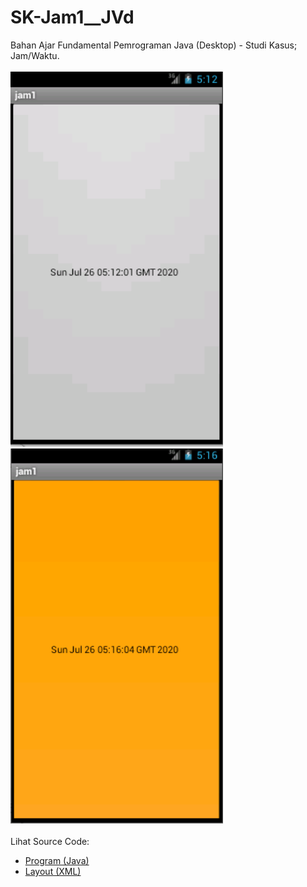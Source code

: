 # SK-Jam1__JVd
Bahan Ajar Fundamental Pemrograman Java (Desktop) - Studi Kasus; Jam/Waktu.<br><br>
<img src="https://github.com/RizkyKhapidsyah/SK-Jam1__JVd/blob/master/rslt/001.PNG" height=600px width=340px>
<img src="https://github.com/RizkyKhapidsyah/SK-Jam1__JVd/blob/master/rslt/002.png" height=600px width=340px><br><br>
Lihat Source Code:<br>
- <a href="https://github.com/RizkyKhapidsyah/SK-Jam1__JVd/blob/master/src/com/rk/jam/jam1.java">Program (Java)</a><br>
- <a href="https://github.com/RizkyKhapidsyah/SK-Jam1__JVd/blob/master/res/layout/main.xml">Layout (XML)</a>
